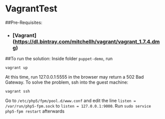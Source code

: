 # VagrantTest
##Pre-Requisites:
+ ### [Vagrant] (https://dl.bintray.com/mitchellh/vagrant/vagrant_1.7.4.dmg)
##To run the solution:
  Inside folder `puppet-demo`, run
  ```
  vagrant up
  ```
  At this time, run 127.0.0.1:5555 in the browser may return a 502 Bad Gateway. To solve the problem, ssh into the guest machine:
  ```
  vagrant ssh
  ```
  Go to `/etc/php5/fpm/pool.d/www.conf` and edit the line `listen = /var/run/php5-fpm.sock` to `listen = 127.0.0.1:9000`. Run `sudo service php5-fpm restart` afterwards
